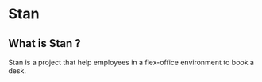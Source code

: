 # Stan

## What is Stan ?

Stan is a project that help employees in a flex-office environment to book a desk.
